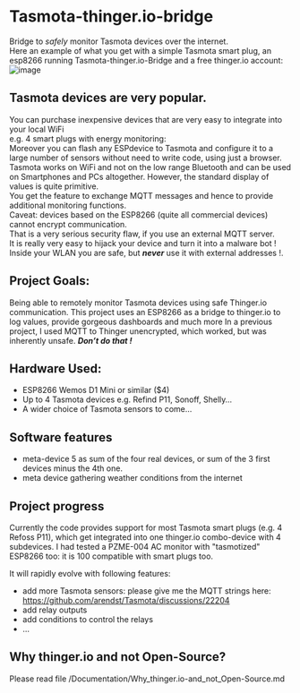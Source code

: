 # Tasmota-thinger.io-bridge
Bridge to *safely* monitor Tasmota devices over the internet.   
Here an example of what you get with a simple Tasmota smart plug, an esp8266 running Tasmota-thinger.io-Bridge and a free thinger.io account:  
![image](https://github.com/user-attachments/assets/be78c01d-f748-4906-a8eb-896309efa37a)  

## Tasmota devices are very popular.  
You can purchase inexpensive devices that are very easy to integrate into your local WiFi  
e.g. 4 smart plugs with energy monitoring:  
Moreover you can flash any ESPdevice to Tasmota and configure it to a large number of sensors without need to write code, using just a browser.   
Tasmota works on WiFi and not on the low range Bluetooth and can be used on Smartphones and PCs altogether. However, the standard display of values is quite primitive.  
You get the feature to exchange MQTT messages and hence to provide additional monitoring functions.  
Caveat: devices based on the ESP8266 (quite all commercial devices) cannot encrypt communication.  
That is a very serious security flaw, if you use an external MQTT server.   
It is really very easy to hijack your device and turn it into a malware bot !  
Inside your WLAN you are safe, but ***never*** use it with external addresses !.  
## Project Goals:
Being able to remotely monitor Tasmota devices using safe Thinger.io communication. 
This project uses an ESP8266 as a bridge to thinger.io to log values, provide gorgeous dashboards and much more
In a previous project, I used MQTT to Thinger unencrypted, which worked, but was inherently unsafe. ***Don’t do that !***
## Hardware Used: 
-	ESP8266 Wemos D1 Mini or similar  ($4)
-	Up to 4 Tasmota devices e.g. Refind P11, Sonoff, Shelly…
-	A wider choice of Tasmota sensors to come…
## Software features
- meta-device 5 as sum of the four real devices, or sum of the 3 first devices minus the 4th one.
- meta device gathering weather conditions from the internet


## Project progress
Currently the code provides support for most Tasmota smart plugs (e.g. 4 Refoss P11), which get integrated into one thinger.io combo-device with 4 subdevices.
I had tested a PZME-004 AC monitor with "tasmotized" ESP8266 too: it is 100 compatible with smart plugs too.

It will rapidly evolve with following features:
- add more Tasmota sensors: please give me the MQTT strings here: https://github.com/arendst/Tasmota/discussions/22204
- add relay outputs
- add conditions to control the relays
- ... 

## Why thinger.io and not Open-Source?
Please read file /Documentation/Why_thinger.io-and_not_Open-Source.md
